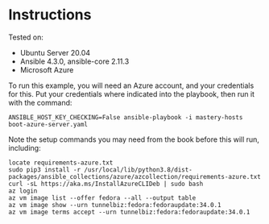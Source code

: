 # Instructions

Tested on:
- Ubuntu Server 20.04
- Ansible 4.3.0, ansible-core 2.11.3
- Microsoft Azure

To run this example, you will need an Azure account, and your credentials for this. Put your credentials where indicated into the playbook, then run it with the command:

    ANSIBLE_HOST_KEY_CHECKING=False ansible-playbook -i mastery-hosts boot-azure-server.yaml

Note the setup commands you may need from the book before this will run, including:

    locate requirements-azure.txt
    sudo pip3 install -r /usr/local/lib/python3.8/dist-packages/ansible_collections/azure/azcollection/requirements-azure.txt
    curl -sL https://aka.ms/InstallAzureCLIDeb | sudo bash
    az login
    az vm image list --offer fedora --all --output table
    az vm image show --urn tunnelbiz:fedora:fedoraupdate:34.0.1
    az vm image terms accept --urn tunnelbiz:fedora:fedoraupdate:34.0.1

